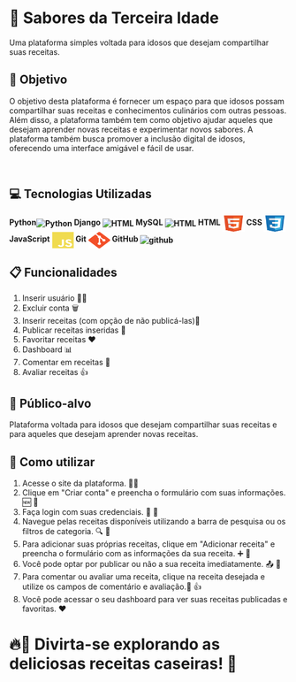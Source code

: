 # 🍲 Sabores da Terceira Idade
Uma plataforma simples voltada para idosos que desejam compartilhar suas receitas.

## 🎯 Objetivo
O objetivo desta plataforma é fornecer um espaço para que idosos possam compartilhar suas receitas e conhecimentos culinários com outras pessoas. Além disso, a plataforma também tem como objetivo ajudar aqueles que desejam aprender novas receitas e experimentar novos sabores. A plataforma também busca promover a inclusão digital de idosos, oferecendo uma interface amigável e fácil de usar.



<div valign="top"><br>

## 💻 Tecnologias Utilizadas


**Python<img align="center" alt="Python" height="30" width="40" src="https://cdn.jsdelivr.net/gh/devicons/devicon/icons/python/python-original.svg" />
Django <img align="center" alt="HTML" height="30" width="40" src="https://cdn.jsdelivr.net/gh/devicons/devicon/icons/django/django-plain.svg" /> 
MySQL <img align="center" alt="HTML" height="30" width="40" src="https://cdn.jsdelivr.net/gh/devicons/devicon/icons/mysql/mysql-original-wordmark.svg" />
HTML <img align="center" alt="HTML" height="30" width="40" src="https://raw.githubusercontent.com/devicons/devicon/master/icons/html5/html5-original.svg">
CSS <img align="center" alt="CSS" height="30" width="40" src="https://raw.githubusercontent.com/devicons/devicon/master/icons/css3/css3-original.svg">
JavaScript <img align="center" alt="Js" height="30" width="40" src="https://raw.githubusercontent.com/devicons/devicon/master/icons/javascript/javascript-plain.svg">
Git <img align="center" alt="git" height="30" width="40" src="https://raw.githubusercontent.com/devicons/devicon/master/icons/git/git-original.svg">
GitHub <img align="center" alt="github" height="35" width="35" src="https://cdn.jsdelivr.net/gh/devicons/devicon/icons/github/github-original-wordmark.svg" />**
          

## 📋 Funcionalidades
1. Inserir usuário :raising_hand_woman:
2. Excluir conta :wastebasket:
3. Inserir receitas (com opção de não publicá-las):pencil:
4. Publicar receitas inseridas :rocket:
5. Favoritar receitas :heart:
6. Dashboard :bar_chart:
7. Comentar em receitas :speech_balloon:
8. Avaliar receitas :thumbsup:

## 👥 Público-alvo

Plataforma voltada para idosos que desejam compartilhar suas receitas e para aqueles que desejam aprender novas receitas.

## 📖 Como utilizar

1. Acesse o site da plataforma.   :link::globe_with_meridians:
2. Clique em "Criar conta" e preencha o formulário com suas informações.   :new:  :memo:
3. Faça login com suas credenciais. :key:  :bust_in_silhouette:
4. Navegue pelas receitas disponíveis utilizando a barra de pesquisa ou os filtros de categoria. :mag: :open_file_folder:
5. Para adicionar suas próprias receitas, clique em "Adicionar receita" e preencha o formulário com as informações da sua receita.  :heavy_plus_sign:  :memo:
6. Você pode optar por publicar ou não a sua receita imediatamente. :outbox_tray:  :rocket:
7. Para comentar ou avaliar uma receita, clique na receita desejada e utilize os campos de comentário e avaliação.:speech_balloon: :thumbsup:
8. Você pode acessar o seu dashboard para ver suas receitas publicadas e favoritas. :heart:

# :fire::meat_on_bone: Divirta-se explorando as deliciosas receitas caseiras! :stew:

 

